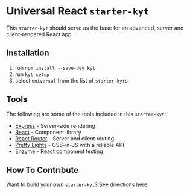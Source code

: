 # Universal React `starter-kyt`

This `starter-kyt` should serve as the base for an advanced, server and client-rendered React app.

## Installation

1. run `npm install --save-dev kyt`
1. run `kyt setup`
1. select `universal` from the list of `starter-kyt`s

## Tools

The following are some of the tools included in this `starter-kyt`:

- [Express](https://expressjs.com/) - Server-side rendering
- [React](https://reactjs.org/) - Component library
- [React Router](https://reacttraining.com/react-router/) - Server and client routing
- [Pretty Lights](https://github.com/nytimes/pretty-lights) - CSS-in-JS with a reliable API
- [Enzyme](https://airbnb.io/enzyme/) - React component testing

## How To Contribute

Want to build your own `starter-kyt`?
See directions [here](https://github.com/NYTimes/kyt/blob/master/docs/Starterkyts.md).
